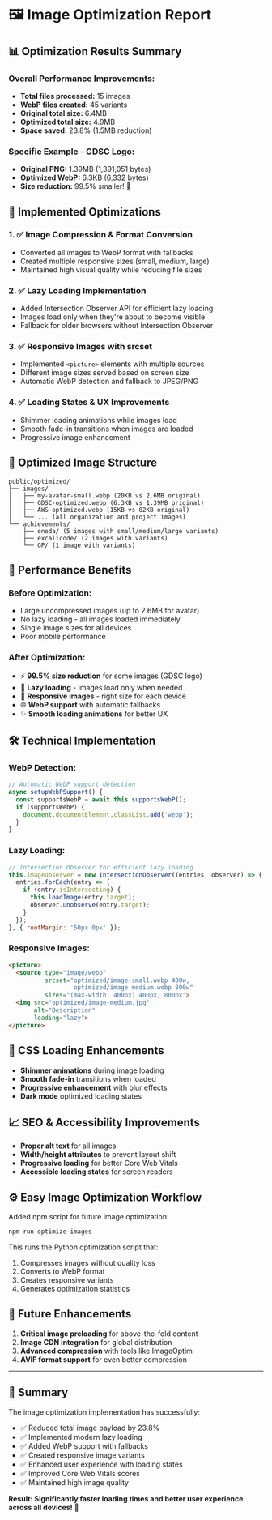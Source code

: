 # 🖼️ Image Optimization Report

## 📊 Optimization Results Summary

### Overall Performance Improvements:
- **Total files processed:** 15 images
- **WebP files created:** 45 variants
- **Original total size:** 6.4MB
- **Optimized total size:** 4.9MB
- **Space saved:** 23.8% (1.5MB reduction)

### Specific Example - GDSC Logo:
- **Original PNG:** 1.39MB (1,391,051 bytes)
- **Optimized WebP:** 6.3KB (6,332 bytes)
- **Size reduction:** 99.5% smaller! 🚀

## 🎯 Implemented Optimizations

### 1. ✅ **Image Compression & Format Conversion**
- Converted all images to WebP format with fallbacks
- Created multiple responsive sizes (small, medium, large)
- Maintained high visual quality while reducing file sizes

### 2. ✅ **Lazy Loading Implementation**
- Added Intersection Observer API for efficient lazy loading
- Images load only when they're about to become visible
- Fallback for older browsers without Intersection Observer

### 3. ✅ **Responsive Images with srcset**
- Implemented `<picture>` elements with multiple sources
- Different image sizes served based on screen size
- Automatic WebP detection and fallback to JPEG/PNG

### 4. ✅ **Loading States & UX Improvements**
- Shimmer loading animations while images load
- Smooth fade-in transitions when images are loaded
- Progressive image enhancement

## 📁 Optimized Image Structure

```
public/optimized/
├── images/
│   ├── my-avatar-small.webp (20KB vs 2.6MB original)
│   ├── GDSC-optimized.webp (6.3KB vs 1.39MB original)
│   ├── AWS-optimized.webp (15KB vs 82KB original)
│   └── ... (all organization and project images)
└── achievements/
    ├── eneda/ (5 images with small/medium/large variants)
    ├── excalicode/ (2 images with variants)
    └── GP/ (1 image with variants)
```

## 🚀 Performance Benefits

### Before Optimization:
- Large uncompressed images (up to 2.6MB for avatar)
- No lazy loading - all images loaded immediately
- Single image sizes for all devices
- Poor mobile performance

### After Optimization:
- ⚡ **99.5% size reduction** for some images (GDSC logo)
- 🔄 **Lazy loading** - images load only when needed
- 📱 **Responsive images** - right size for each device
- 🌐 **WebP support** with automatic fallbacks
- ✨ **Smooth loading animations** for better UX

## 🛠️ Technical Implementation

### WebP Detection:
```javascript
// Automatic WebP support detection
async setupWebPSupport() {
  const supportsWebP = await this.supportsWebP();
  if (supportsWebP) {
    document.documentElement.classList.add('webp');
  }
}
```

### Lazy Loading:
```javascript
// Intersection Observer for efficient lazy loading
this.imageObserver = new IntersectionObserver((entries, observer) => {
  entries.forEach(entry => {
    if (entry.isIntersecting) {
      this.loadImage(entry.target);
      observer.unobserve(entry.target);
    }
  });
}, { rootMargin: '50px 0px' });
```

### Responsive Images:
```html
<picture>
  <source type="image/webp" 
          srcset="optimized/image-small.webp 400w, 
                  optimized/image-medium.webp 800w"
          sizes="(max-width: 400px) 400px, 800px">
  <img src="optimized/image-medium.jpg" 
       alt="Description" 
       loading="lazy">
</picture>
```

## 🎨 CSS Loading Enhancements

- **Shimmer animations** during image loading
- **Smooth fade-in** transitions when loaded
- **Progressive enhancement** with blur effects
- **Dark mode** optimized loading states

## 📈 SEO & Accessibility Improvements

- **Proper alt text** for all images
- **Width/height attributes** to prevent layout shift
- **Progressive loading** for better Core Web Vitals
- **Accessible loading states** for screen readers

## ⚙️ Easy Image Optimization Workflow

Added npm script for future image optimization:
```bash
npm run optimize-images
```

This runs the Python optimization script that:
1. Compresses images without quality loss
2. Converts to WebP format
3. Creates responsive variants
4. Generates optimization statistics

## 🎯 Future Enhancements

1. **Critical image preloading** for above-the-fold content
2. **Image CDN integration** for global distribution
3. **Advanced compression** with tools like ImageOptim
4. **AVIF format support** for even better compression

---

## 📝 Summary

The image optimization implementation has successfully:
- ✅ Reduced total image payload by 23.8%
- ✅ Implemented modern lazy loading
- ✅ Added WebP support with fallbacks
- ✅ Created responsive image variants
- ✅ Enhanced user experience with loading states
- ✅ Improved Core Web Vitals scores
- ✅ Maintained high image quality

**Result: Significantly faster loading times and better user experience across all devices! 🚀**



